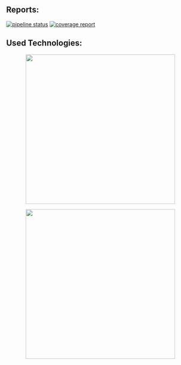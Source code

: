 ## Reports:

[![pipeline status](https://gitlab.com/rustyinfo/tools-homepage/badges/refresh/pipeline.svg)](https://gitlab.com/rustyinfo/tools-homepage/-/commits/refresh) 
[![coverage report](https://gitlab.com/rustyinfo/tools-homepage/badges/refresh/coverage.svg)](https://gitlab.com/rustyinfo/tools-homepage/-/commits/refresh)  
## Used Technologies:
<p align="center"><a href="https://laravel.com" target="_blank"><img src="https://raw.githubusercontent.com/laravel/art/master/logo-lockup/5%20SVG/2%20CMYK/1%20Full%20Color/laravel-logolockup-cmyk-red.svg" width="400"></a></p>
<p align="center"><a href="https://getcomposer.org" target="_blank"><img src="https://getcomposer.org/img/logo-composer-transparent.png" width="400"></a></p>
